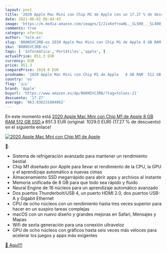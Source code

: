 ```yaml
---
layout: post
title: '2020 Apple Mac Mini con Chip M1 de Apple con un 17.27 % de descuento'
date: 2021-06-02 06:44:43
image: 'https://m.media-amazon.com/images/I/21xKef+oaWL._SL500_._SL400_.jpg'
comments: true
category: ofertas
author: 'tole.es'
slug: 'B08N5VC3RB-es 2020 Apple Mac Mini con Chip M1 de Apple 8 GB RAM 512 GB SSD'
sku: 'B08N5VC3RB-es'
tags: [ 'Informática','Portátiles','apple', ]
actualPrice: 851.3 EUR
currency: EUR
price: 851.3
comparePrice: 1029.0 EUR
prodname: '2020 Apple Mac Mini con Chip M1 de Apple   8 GB RAM  512 GB SSD '
country: 'es'
flag: '🇪🇸'
brand: 'Apple'
buyurl: 'https://www.amazon.es/dp/B08N5VC3RB/?tag=tolees-21'
descuento: '17.27'
average: '963.036231884062'
---
```


En este momento está [2020 Apple Mac Mini con Chip M1 de Apple   8 GB RAM  512 GB SSD ](https://www.amazon.es/dp/B08N5VC3RB/?tag=tolees-21) a 851.3 EUR (original: 1029.0 EUR) (17.27 %  de descuento) en el siguiente enlace!

[![2020 Apple Mac Mini con Chip M1 de Apple](https://m.media-amazon.com/images/I/21xKef+oaWL._SL500_._SL400_.jpg)](https://www.amazon.es/dp/B08N5VC3RB/?tag=tolees-21)

🔎:

- Sistema de refrigeración avanzado para mantener un rendimiento bestial
- Chip M1 diseñado por Apple para llevar el rendimiento de la CPU, la GPU y el aprendizaje automático a nuevas cimas
- Almacenamiento SSD megarrápido para abrir apps y archivos al instante
- Memoria unificada de 8 GB para que todo sea rápido y fluido
- Neural Engine de 16 núcleos para un aprendizaje automático avanzado
- Dos puertos Thunderbolt/USB 4, un puerto HDMI 2.0, dos puertos USB-A y Gigabit Ethernet
- CPU de ocho núcleos con un rendimiento hasta tres veces superior para hacer en un suspiro tareas complejas
- macOS con un nuevo diseño y grandes mejoras en Safari, Mensajes y Mapas
- Wifi de sexta generación para una conexión ultraveloz
- GPU de ocho núcleos con gráficos hasta seis veces más veloces para acelerar los juegos y apps más exigentes

[🛒 Aquí!!!](https://www.amazon.es/dp/B08N5VC3RB/?tag=tolees-21)
